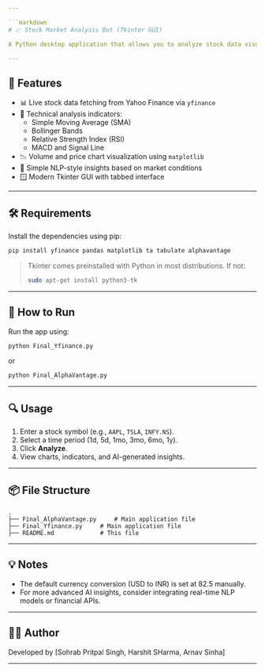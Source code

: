 ```yaml
---

```markdown
# 📈 Stock Market Analysis Bot (Tkinter GUI)

A Python desktop application that allows you to analyze stock data visually and statistically using **Tkinter GUI**, **yfinance**, and **technical indicators** (SMA, Bollinger Bands, RSI, MACD). Includes basic sentiment-style NLP feedback and interactive charts.

---
```


## 🧰 Features

- 📊 Live stock data fetching from Yahoo Finance via `yfinance`
- 🧮 Technical analysis indicators:
  - Simple Moving Average (SMA)
  - Bollinger Bands
  - Relative Strength Index (RSI)
  - MACD and Signal Line
- 📉 Volume and price chart visualization using `matplotlib`
- 🧠 Simple NLP-style insights based on market conditions
- 🪟 Modern Tkinter GUI with tabbed interface

---

## 🛠️ Requirements

Install the dependencies using pip:

```bash
pip install yfinance pandas matplotlib ta tabulate alphavantage
```

> Tkinter comes preinstalled with Python in most distributions. If not:
> ```bash
> sudo apt-get install python3-tk
> ```

---

## 🚀 How to Run

Run the app using:

```bash
python Final_Yfinance.py
```
or
```bash
python Final_AlphaVantage.py
```
---


## 🔍 Usage

1. Enter a stock symbol (e.g., `AAPL`, `TSLA`, `INFY.NS`).
2. Select a time period (1d, 5d, 1mo, 3mo, 6mo, 1y).
3. Click **Analyze**.
4. View charts, indicators, and AI-generated insights.

---

## 📦 File Structure

```
.
├── Final_AlphaVantage.py     # Main application file
├── Final_Yfinance.py     # Main application file
├── README.md             # This file
```

---

## 💡 Notes

- The default currency conversion (USD to INR) is set at 82.5 manually.
- For more advanced AI insights, consider integrating real-time NLP models or financial APIs.

---

## 🧑‍💻 Author

Developed by [Sohrab Pritpal Singh, Harshit SHarma, Arnav Sinha]

---
```
